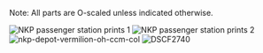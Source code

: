 Note: All parts are O-scaled unless indicated otherwise.

![NKP passenger station prints 1](https://github.com/user-attachments/assets/7c9e6a0b-0024-41e8-b0fd-7f8cc1ef9390)
![NKP passenger station prints 2](https://github.com/user-attachments/assets/da2c2334-b64b-4fca-83fd-b98c5d931670)
![nkp-depot-vermilion-oh-ccm-col](https://github.com/user-attachments/assets/99335d1f-5f61-4018-ad04-70d65a07ce60)
![DSCF2740](https://github.com/user-attachments/assets/0636a108-bfa6-4aa1-8345-86b17933058d)
